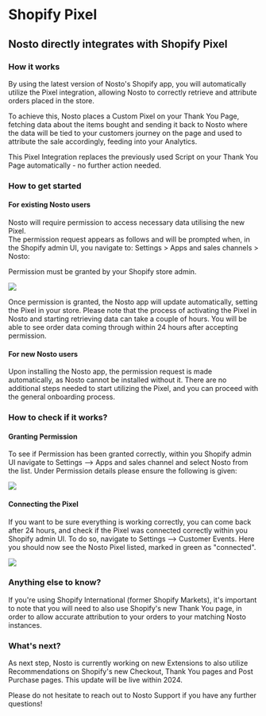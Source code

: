 # Shopify Pixel

## Nosto directly integrates with Shopify Pixel <a href="#h_78f9ea695e" id="h_78f9ea695e"></a>

### How it works <a href="#h_145101014e" id="h_145101014e"></a>

By using the latest version of Nosto's Shopify app, you will automatically utilize the Pixel integration, allowing Nosto to correctly retrieve and attribute orders placed in the store.

To achieve this, Nosto places a Custom Pixel on your Thank You Page, fetching data about the items bought and sending it back to Nosto where the data will be tied to your customers journey on the page and used to attribute the sale accordingly, feeding into your Analytics.

This Pixel Integration replaces the previously used Script on your Thank You Page automatically - no further action needed.

### How to get started <a href="#h_7b4795e59f" id="h_7b4795e59f"></a>

#### For existing Nosto users <a href="#h_98b77b744b" id="h_98b77b744b"></a>

Nosto will require permission to access necessary data utilising the new Pixel.\
The permission request appears as follows and will be prompted when, in the Shopify admin UI, you navigate to: Settings > Apps and sales channels > Nosto:

Permission must be granted by your Shopify store admin.

![](https://downloads.intercomcdn.com/i/o/1144069316/96f2346bb01cdc976fec695b/image.png?expires=1724198400\&signature=94e21f779d98e8b81b33023e68e54294ae42515935cfc749a2ebe4ee26ca87cf\&req=dSEjEsl4lIJeX%2FMW3nq%2BgcQkaNpHEEE3WuKh4QH3l9OpKEelcW%2BITJFO4shv%0AfjbhB2OIgrmMIXMjoAuzApB2jzQ%3D%0A)

Once permission is granted, the Nosto app will update automatically, setting the Pixel in your store. Please note that the process of activating the Pixel in Nosto and starting retrieving data can take a couple of hours. You will be able to see order data coming through within 24 hours after accepting permission.

#### For new Nosto users <a href="#h_f23d91a676" id="h_f23d91a676"></a>

Upon installing the Nosto app, the permission request is made automatically, as Nosto cannot be installed without it. There are no additional steps needed to start utilizing the Pixel, and you can proceed with the general onboarding process.

### How to check if it works? <a href="#h_8c0d2532b4" id="h_8c0d2532b4"></a>

#### Granting Permission <a href="#h_49fbe05376" id="h_49fbe05376"></a>

To see if Permission has been granted correctly, within you Shopify admin UI navigate to Settings --> Apps and sales channel and select Nosto from the list. Under Permission details please ensure the following is given:

![](https://downloads.intercomcdn.com/i/o/1146844551/8893f27cb058f10f8b975732/image+\(1\).png?expires=1724198400\&signature=658e1dc0ca5ce0578dd772f14ddcab80b2a9e4c283dabaee1f73cc257a1a6c46\&req=dSEjEMF6mYRaWPMW3nq%2BgUkEnkbHNgh9O52qlJ3SjqXCgmEYLIVxyeCJ6XUS%0A6VHX08QEnuPgUD%2BXHGoSxhVuIeM%3D%0A)

#### Connecting the Pixel <a href="#h_ecf36d4bd8" id="h_ecf36d4bd8"></a>

If you want to be sure everything is working correctly, you can come back after 24 hours, and check if the Pixel was connected correctly within you Shopify admin UI. To do so, navigate to Settings --> Customer Events. Here you should now see the Nosto Pixel listed, marked in green as "connected".

![](https://downloads.intercomcdn.com/i/o/1146851571/138032f5159ccafcccf2dcc5/image.png?expires=1724198400\&signature=78c2b85b00529419638615d57c32bb079dacb5e5db5221b4e84e65044c627628\&req=dSEjEMF7nIRYWPMW3nq%2Bgc0ZzSH13HdTf57RKRy05T1Ddg8Bo7CGSQyg%2BROG%0AFYeGLvGtU%2BJLUS2k85i6Y5FtFSg%3D%0A)

### Anything else to know? <a href="#h_c03a0adcc6" id="h_c03a0adcc6"></a>

If you're using Shopify International (former Shopify Markets), it's important to note that you will need to also use Shopify's new Thank You page, in order to allow accurate attribution to your orders to your matching Nosto instances.&#x20;

### What's next? <a href="#h_c03a0adcc6" id="h_c03a0adcc6"></a>

As next step, Nosto is currently working on new Extensions to also utilize Recommendations on Shopify's new Checkout, Thank You pages and Post Purchase pages. This update will be live within 2024.

Please do not hesitate to reach out to Nosto Support if you have any further questions!
